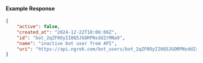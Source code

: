 <!-- Code generated for API Clients. DO NOT EDIT. -->

#### Example Response

```json
{
	"active": false,
	"created_at": "2024-12-22T10:06:06Z",
	"id": "bot_2qZF0OyII0Q5JGORPNsddZrMNa9",
	"name": "inactive bot user from API",
	"uri": "https://api.ngrok.com/bot_users/bot_2qZF0OyII0Q5JGORPNsddZrMNa9"
}
```
